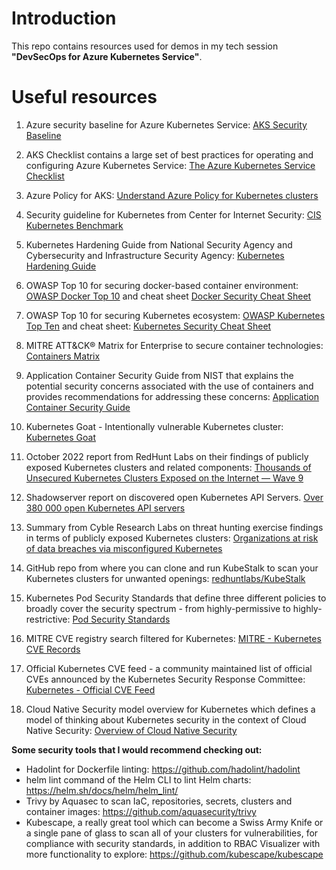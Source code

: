 # Introduction

This repo contains resources used for demos in my tech session **"DevSecOps for Azure Kubernetes Service"**.

# Useful resources

1. Azure security baseline for Azure Kubernetes Service: [AKS Security Baseline](https://docs.microsoft.com/en-us/security/benchmark/azure/baselines/aks-security-baseline)

2. AKS Checklist contains a large set of best practices for operating and configuring Azure Kubernetes Service: [The Azure Kubernetes Service Checklist](https://www.the-aks-checklist.com/) 

3. Azure Policy for AKS: [Understand Azure Policy for Kubernetes clusters](https://learn.microsoft.com/en-us/azure/governance/policy/concepts/policy-for-kubernetes)

4. Security guideline for Kubernetes from Center for Internet Security: [CIS Kubernetes Benchmark](https://www.cisecurity.org/benchmark/kubernetes)

5. Kubernetes Hardening Guide from National Security Agency and Cybersecurity and Infrastructure Security Agency: [Kubernetes Hardening Guide](https://media.defense.gov/2022/Aug/29/2003066362/-1/-1/0/CTR_KUBERNETES_HARDENING_GUIDANCE_1.2_20220829.PDF)

6. OWASP Top 10 for securing docker-based container environment: [OWASP Docker Top 10](https://owasp.org/www-project-docker-top-10/) and cheat sheet [Docker Security Cheat Sheet](https://cheatsheetseries.owasp.org/cheatsheets/Docker_Security_Cheat_Sheet.html)

7. OWASP Top 10 for securing Kubernetes ecosystem: [OWASP Kubernetes Top Ten](https://owasp.org/www-project-kubernetes-top-ten/) and cheat sheet: [Kubernetes Security Cheat Sheet](https://cheatsheetseries.owasp.org/cheatsheets/Kubernetes_Security_Cheat_Sheet.html)

8. MITRE ATT&CK® Matrix for Enterprise to secure container technologies: [Containers Matrix](https://attack.mitre.org/matrices/enterprise/containers/)

9. Application Container Security Guide from NIST that explains the potential security concerns associated with the use of containers and provides recommendations for addressing these concerns: [Application Container Security Guide](https://csrc.nist.gov/publications/detail/sp/800-190/final)

10. Kubernetes Goat - Intentionally vulnerable Kubernetes cluster: [Kubernetes Goat](https://madhuakula.com/kubernetes-goat)

11. October 2022 report from RedHunt Labs on their findings of publicly exposed Kubernetes clusters and related components: [Thousands of Unsecured Kubernetes Clusters Exposed on the Internet — Wave 9](https://redhuntlabs.com/blog/unsecured-kubernetes-clusters-exposed.html)

12. Shadowserver report on discovered open Kubernetes API Servers. [Over 380 000 open Kubernetes API servers](https://www.shadowserver.org/news/over-380-000-open-kubernetes-api-servers)

13. Summary from Cyble Research Labs on threat hunting exercise findings in terms of publicly exposed Kubernetes clusters: [Organizations at risk of data breaches via misconfigured Kubernetes](https://blog.cyble.com/2022/06/27/exposed-kubernetes-clusters/)

14. GitHub repo from where you can clone and run KubeStalk to scan your Kubernetes clusters for unwanted openings: [redhuntlabs/KubeStalk](https://github.com/redhuntlabs/kubestalk)

15. Kubernetes Pod Security Standards that define three different policies to broadly cover the security spectrum - from highly-permissive to highly-restrictive: [Pod Security Standards](https://kubernetes.io/docs/concepts/security/pod-security-standards/)

16. MITRE CVE registry search filtered for Kubernetes: [MITRE - Kubernetes CVE Records](https://cve.mitre.org/cgi-bin/cvekey.cgi?keyword=kubernetes)

17. Official Kubernetes CVE feed - a community maintained list of official CVEs announced by the Kubernetes Security Response Committee: [Kubernetes - Official CVE Feed](https://kubernetes.io/docs/reference/issues-security/official-cve-feed/)

18. Cloud Native Security model overview for Kubernetes which defines a model of thinking about Kubernetes security in the context of Cloud Native Security: [Overview of Cloud Native Security](https://kubernetes.io/docs/concepts/security/overview/)

**Some security tools that I would recommend checking out:**

- Hadolint for Dockerfile linting: https://github.com/hadolint/hadolint
- helm lint command of the Helm CLI to lint Helm charts: https://helm.sh/docs/helm/helm_lint/
- Trivy by Aquasec to scan IaC, repositories, secrets, clusters and container images: https://github.com/aquasecurity/trivy
- Kubescape, a really great tool which can become a Swiss Army Knife or a single pane of glass to scan all of your clusters for vulnerabilities, for compliance with security standards, in addition to RBAC Visualizer with more functionality to explore: https://github.com/kubescape/kubescape
